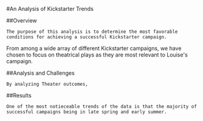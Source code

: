 #An Analysis of Kickstarter Trends

##Overview

	The purpose of this analysis is to determine the most favorable conditions for achieving a successful Kickstarter campaign.
From among a wide array of different Kickstarter campaigns, we have chosen to focus on theatrical plays as they are most relevant to Louise's campaign.


##Analysis and Challenges

	By analyzing Theater outcomes,




##Results

	One of the most notieceable trends of the data is that the majority of successful campaigns being in late spring and early summer.
